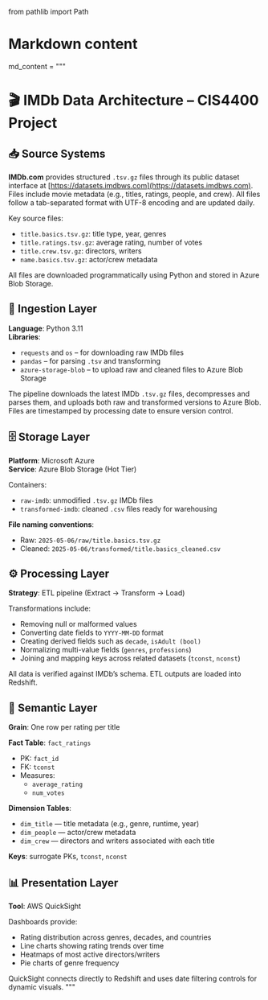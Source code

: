 from pathlib import Path

# Markdown content
md_content = """
# 🎬 IMDb Data Architecture – CIS4400 Project

## 📥 Source Systems
**IMDb.com** provides structured `.tsv.gz` files through its public dataset interface at [https://datasets.imdbws.com](https://datasets.imdbws.com). Files include movie metadata (e.g., titles, ratings, people, and crew). All files follow a tab-separated format with UTF-8 encoding and are updated daily.

Key source files:
- `title.basics.tsv.gz`: title type, year, genres
- `title.ratings.tsv.gz`: average rating, number of votes
- `title.crew.tsv.gz`: directors, writers
- `name.basics.tsv.gz`: actor/crew metadata

All files are downloaded programmatically using Python and stored in Azure Blob Storage.

## 🧪 Ingestion Layer
**Language**: Python 3.11  
**Libraries**:
- `requests` and `os` – for downloading raw IMDb files
- `pandas` – for parsing `.tsv` and transforming
- `azure-storage-blob` – to upload raw and cleaned files to Azure Blob Storage

The pipeline downloads the latest IMDb `.tsv.gz` files, decompresses and parses them, and uploads both raw and transformed versions to Azure Blob. Files are timestamped by processing date to ensure version control.

## 🗄 Storage Layer
**Platform**: Microsoft Azure  
**Service**: Azure Blob Storage (Hot Tier)

Containers:
- `raw-imdb`: unmodified `.tsv.gz` IMDb files
- `transformed-imdb`: cleaned `.csv` files ready for warehousing

**File naming conventions**:
- Raw: `2025-05-06/raw/title.basics.tsv.gz`
- Cleaned: `2025-05-06/transformed/title.basics_cleaned.csv`

## ⚙️ Processing Layer
**Strategy**: ETL pipeline (Extract → Transform → Load)

Transformations include:
- Removing null or malformed values
- Converting date fields to `YYYY-MM-DD` format
- Creating derived fields such as `decade`, `isAdult (bool)`
- Normalizing multi-value fields (`genres`, `professions`)
- Joining and mapping keys across related datasets (`tconst`, `nconst`)

All data is verified against IMDb’s schema. ETL outputs are loaded into Redshift.

## 🧠 Semantic Layer
**Grain**: One row per rating per title

**Fact Table**: `fact_ratings`
- PK: `fact_id`
- FK: `tconst`
- Measures:
  - `average_rating`
  - `num_votes`

**Dimension Tables**:
- `dim_title` — title metadata (e.g., genre, runtime, year)
- `dim_people` — actor/crew metadata
- `dim_crew` — directors and writers associated with each title

**Keys**: surrogate PKs, `tconst`, `nconst`

## 📊 Presentation Layer
**Tool**: AWS QuickSight

Dashboards provide:
- Rating distribution across genres, decades, and countries
- Line charts showing rating trends over time
- Heatmaps of most active directors/writers
- Pie charts of genre frequency

QuickSight connects directly to Redshift and uses date filtering controls for dynamic visuals.
"""

